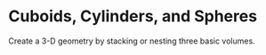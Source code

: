 # **Cuboids, Cylinders, and Spheres**

Create a 3-D geometry by stacking or nesting three basic volumes.
